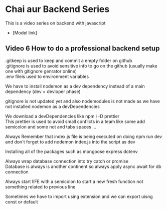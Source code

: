 # Chai aur Backend Series 
This is a video series on backend with javascript<br>
- [Model link] <!--Paste the link here in curly brackets-->
## Video 6 How to do a professional backend setup
.gitkeep is used to keep and commit a empty folder on github <br>
.gitignore is used to avoid sensitive info to go on the github (usually make one with gitignore genrator online) <br>
.env fileis used to environment variables <br>


We have to install nodemon as a dev dependency instead of a main dependency (dev = devloper phase)<br>

gitignore is not updated yet and also nodemodules is not made as we have not installed nodemon as a devDependencies<br>

We download a devDependencies like npm i -D prettier <br> 
This prettier is used to avoid small conflicts in a team like some add semicolon and some not and tabs spaces ...<br>

Always Remember that index.js file is being executed on doing npm run dev and don't forget to add nodemon index.js into the script as dev <br>

Installing all of the packages such as mongoose express dotenv <br>

Always wrap database connection into try catch or promise <br>
Database is always is another continent so always apply async await for db connection <br>

Always start IIFE with a semicolon to start a new fresh function not something related to previous line <br>

Sometimes we have to import using extension and we can export uisng const or default <br>

